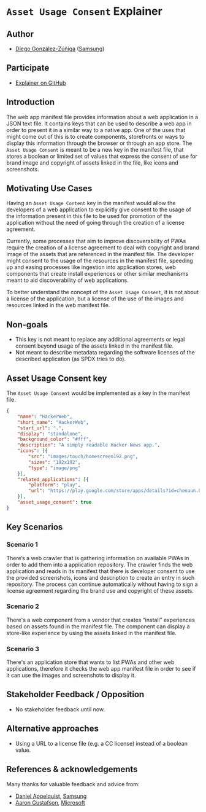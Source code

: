 # `Asset Usage Consent` Explainer
## Author
* [Diego González-Zúñiga](https://twitter.com/diekus) ([Samsung](https://samsunginter.net))

## Participate
* [Explainer on GitHub](https://github.com/SamsungInternet/Explainers/blob/master/Manifest/AssetUsageConsent/AssetUsageConsent.md)

## Introduction
The web app manifest file provides information about a web application in a JSON text file. It contains keys that can be used to describe a web app in order to present it in a similar way to a native app. One of the uses that might come out of this is to create components, storefronts or ways to display this information through the browser or through an app store. The `Asset Usage Consent` is meant to be a new key in the manifest file, that stores a boolean or limited set of values that express the consent of use for brand image and copyright of assets linked in the file, like icons and screenshots.

## Motivating Use Cases
Having an `Asset Usage Content` key in the manifest would allow the developers of a web application to explicitly give consent to the usage of the information present in this file to be used for promotion of the application without the need of going through the creation of a license agreement. 

Currently, some processes that aim to improve discoverability of PWAs require the creation of a license agreement to deal with copyright and brand image of the assets that are referenced in the manifest file. The developer might consent to the usage of the resources in the manifest file, speeding up and easing processes like ingestion into application stores, web components that create install experiences or other similar mechanisms meant to aid discoverability of web applications.

To better understand the concept of the `Asset Usage Consent`, it is not about a license of the application, but a license of the use of the images and resources linked in the web manifest file.

## Non-goals
* This key is not meant to replace any additional agreements or legal consent beyond usage of the assets linked in the manifest file.
* Not meant to describe metadata regarding the software licenses of the described application (as SPDX tries to do).

## Asset Usage Consent key
The `Asset Usage Consent` would be implemented as a key in the manifest file. 
```json
{
    "name": "HackerWeb",
    "short_name": "HackerWeb",
    "start_url": ".",
    "display": "standalone",
    "background_color": "#fff",
    "description": "A simply readable Hacker News app.",
    "icons": [{
        "src": "images/touch/homescreen192.png",
        "sizes": "192x192",
        "type": "image/png"
    }],
    "related_applications": [{
        "platform": "play",
        "url": "https://play.google.com/store/apps/details?id=cheeaun.hackerweb"
    }],
    "asset_usage_consent": true
}

```
## Key Scenarios

### Scenario 1
There’s a web crawler that is gathering information on available PWAs in order to add them into a application repository. The crawler finds the web application and reads in its manifest that there is developer consent to use the provided screenshots, icons and description to create an entry in such repository. The process can continue automatically without having to sign a license agreement regarding the brand use and copyright of these assets.

### Scenario 2
There's a web component from a vendor that creates “install” experiences based on assets found in the manifest file. The component can display a store-like experience by using the assets linked in the manifest file. 

### Scenario 3
There's an application store that wants to list PWAs and other web applications, therefore it checks the web app manifest file in order to see if it can use the images and screenshots to display it.

## Stakeholder Feedback / Opposition
* No stakeholder feedback until now.

## Alternative approaches
* Using a URL to a license file (e.g. a CC license) instead of a boolean value.

## References & acknowledgements
Many thanks for valuable feedback and advice from:
* [Daniel Appelquist](https://twitter.com/torgo), [Samsung](https://samsunginter.net) 
* [Aaron Gustafson](https://twitter.com/aarongustafson), [Microsoft](https://microsoft.com) 
